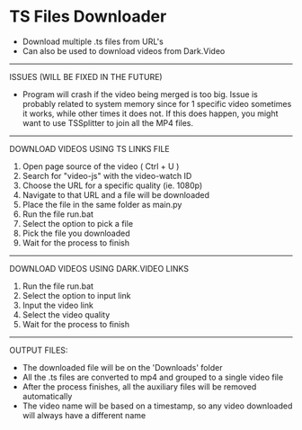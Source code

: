 # TS Files Downloader
- Download multiple .ts files from URL's
- Can also be used to download videos from Dark.Video

______________________
ISSUES (WILL BE FIXED IN THE FUTURE)
- Program will crash if the video being merged is too big. Issue is probably related to system memory since for 1 specific video sometimes it works, while other times it does not. If this does happen, you might want to use TSSplitter to join all the MP4 files.
 
______________________
DOWNLOAD VIDEOS USING TS LINKS FILE

1. Open page source of  the video ( Ctrl + U )
2. Search for "video-js" with the video-watch ID
3. Choose the URL for a specific quality (ie. 1080p)
4. Navigate to that URL and a file will be downloaded
5. Place the file in the same folder as main.py
6. Run the file run.bat
7. Select the option to pick a file
8. Pick the file you downloaded
9. Wait for the process to finish
______________________
DOWNLOAD VIDEOS USING DARK.VIDEO LINKS

1. Run the file run.bat
2. Select the option to input link
3. Input the video link
4. Select the video quality
5. Wait for the process to finish
______________________
OUTPUT FILES:

- The downloaded file will be on the 'Downloads' folder
- All the .ts files are converted to mp4 and grouped to a single video file
- After the process finishes, all the auxiliary files will be removed automatically
- The video name will be based on a timestamp, so any video downloaded will always have a different name
